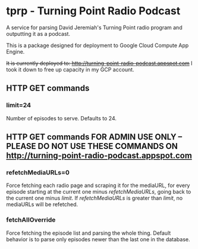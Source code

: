 # tprp - Turning Point Radio Podcast
A service for parsing David Jeremiah's Turning Point radio program and outputting it as a podcast.

This is a package designed for deployment to Google Cloud Compute App Engine.

~~It is currently deployed to: http://turning-point-radio-podcast.appspot.com~~
I took it down to free up capacity in my GCP account.

## HTTP GET commands
  ### limit=24
  Number of episodes to serve. Defaults to 24.
  
## HTTP GET commands FOR ADMIN USE ONLY – PLEASE DO NOT USE THESE COMMANDS ON http://turning-point-radio-podcast.appspot.com
  ### refetchMediaURLs=0
  Force fetching each radio page and scraping it for the mediaURL, for every episode starting at the current one minus *refetchMediaURLs*, going back to the current one minus *limit*. If *refetchMediaURLs* is greater than *limit*, no mediaURLs will be refetched.
  
  ### fetchAllOverride
  Force fetching the episode list and parsing the whole thing. Default behavior is to parse only episodes newer than the last one in the database.
  
